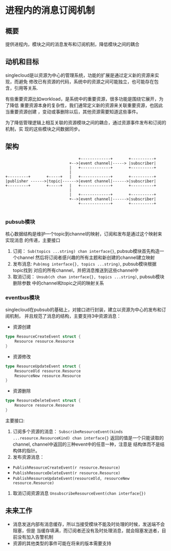 # 进程内的消息订阅机制
## 概要
提供进程内，模块之间的消息发布和订阅机制，降低模块之间的耦合

## 动机和目标
singlecloud是以资源为中心的管理系统，功能的扩展是通过定义新的资源来实现，而避免
修改已有资源的代码，系统中的资源之间可能独立，也可能存在包含，引用等关系.

有些重要资源比如workload，是系统中的重要资源，很多功能是围绕它展开，为了降低
重要资源本身的复杂性，我们通常定义新的资源来关联重要资源，也因此当重要资源创建
，变动或事删除以后，其他资源需要知道这些事件。

为了降低管理逻辑上相互关联的资源模块之间的耦合，通过资源事件发布和订阅的机制，实
现的这些模块之间数据同步。

## 架构
```text
                                +-------------+       +----------+   
                            +-->|event channel|-----> |subscriber|   
                            |   +-------------+       +----------+   
                            |                                        
+---------+       +-----+   |   +-------------+       +----------+   
|publisher ------>|topic|------>|event channel|------>|subscriber|   
+---------+       +-----+   |   +-------------+       +----------+   
                            |                                        
                            |   +-------------+       +----------+   
                            +-->|event channel|------>|subscriber|   
                                +-------------+       +----------+   
                                                                     
```

### pubsub模块
核心数据结构是维护一个topic到channel的映射，订阅和发布是通过这个映射来实现消息
的传递，主要接口
1. 订阅： `Sub(topics ...string) chan interface{}`, pubsub模块首先构造一个channel
然后将订阅者感兴趣的所有主题和新创建的channel建立映射
1. 发布消息: `Pub(msg interface{}, topics ...string)`, pubsub模块根据topic找到
对应的所有channel，并把消息推送到这些channel中
1. 取消订阅： `Unsub(ch chan interface{}, topics ...string)`, pubsub模块删除参数
中的channel和topic之间的映射关系

### eventbus模块
singlecloud在pubsub的基础上，对接口进行封装，建立以资源为中心的发布和订阅机制，
并且规范了消息的结构，主要支持3中资源消息：
- 资源创建
```go
type ResourceCreateEvent struct {
    Resource resource.Resource
}
```
- 资源修改
```go
type ResourceUpdateEvent struct {
    ResourceOld resource.Resource
    ResourceNew resource.Resource
}
```
- 资源删除
```go
type ResourceDeleteEvent struct {
    Resource resource.Resource
}
```
主要接口:
1. 订阅多个资源的消息：
`SubscribeResourceEvent(kinds ...resource.ResourceKind) chan interface{}`
 返回的值是一个只能读取的channel, channel中返回的三种event中的任意一种，注意是
结构体而不是结构体的指针。
1. 发布资源消息： 
- `PublishResourceCreateEvent(r resource.Resource)`
- `PublishResourceDeleteEvent(r resource.Resource)` 
- `PublishResourceUpdateEvent(resourceOld, resourceNew resource.Resource)`
1. 取消订阅资源消息
`UnsubscribeResourceEvent(chan interface{})`

## 未来工作
- 消息发送内部有消息缓存，所以当接受模块不能及时处理的时候，发送端不会阻塞，但是
当缓存填满，而订阅者还没有及时处理消息，就会阻塞发送者，目前没有加入告警机制
- 资源的其他类型的事件可能在将来的版本需要支持

